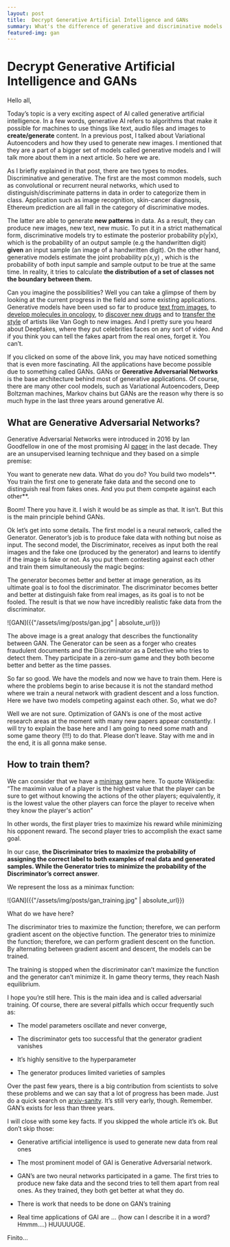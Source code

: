 ```yaml
---
layout: post
title:  Decrypt Generative Artificial Intelligence and GANs
summary: What's the difference of generative and discriminative models and what is a GAN
featured-img: gan
---
```


# Decrypt Generative Artificial Intelligence and GANs

Hello all,

Today’s topic is a very exciting aspect of AI called generative artificial
intelligence. In a few words, generative AI refers to algorithms that make it
possible for machines to use things like text, audio files and images to
**create/generate** content. In a previous post, I talked about Variational
Autoencoders and how they used to generate new images. I mentioned that they are
a part of a bigger set of models called generative models and I will talk more
about them in a next article. So here we are.

As I briefly explained in that post, there are two types to modes.
Discriminative and generative. The first are the most common models, such as
convolutional or recurrent neural networks, which used to
distinguish/discriminate patterns in data in order to categorize them in class.
Application such as image recognition, skin-cancer diagnosis, Ethereum
prediction are all fall in the category of discriminative modes.

The latter are able to generate **new patterns** in data. As a result, they can
produce new images, new text, new music. To put it in a strict mathematical
form, discriminative models try to estimate the posterior probability p(y\|x),
which is the probability of an output sample (e.g the handwritten digit)
**given** an input sample (an image of a handwritten digit). On the other hand,
generative models estimate the joint probability p(x,y) , which is the
probability of both input sample and sample output to be true at the same time.
In reality, it tries to calculate **the distribution of a set of classes not the
boundary between them.**

Can you imagine the possibilities? Well you can take a glimpse of them by
looking at the current progress in the field and some existing applications.
Generative models have been used so far to produce [text from
images](https://arxiv.org/pdf/1711.10485.pdf), to [develop molecules in
oncology](http://www.oncotarget.com/index.php?journal=oncotarget&page=article&op=view&path%5B0%5D=14073&path%5B1%5D=44886),
to [discover new drugs](https://arxiv.org/abs/1708.08227) and to [transfer the
style](https://deepart.io/) of artists like Van Gogh to new images. And I pretty
sure you heard about Deepfakes, where they put celebrities faces on any sort of
video. And if you think you can tell the fakes apart from the real ones, forget
it. You can’t.

If you clicked on some of the above link, you may have noticed something that is
even more fascinating. All the applications have become possible due to
something called GANs. GANs or **Gererative Adversarial Networks** is the base
architecture behind most of generative applications. Of course, there are many
other cool models, such as Variational Autoencoders, Deep Boltzman machines,
Markov chains but GANs are the reason why there is so much hype in the last
three years around generative AI.

## What are Generative Adversarial Networks?

Generative Adversarial Networks were introduced in 2016 by Ian Goodfellow in one
of the most promising AI [paper](https://arxiv.org/pdf/1406.2661.pdf) in the
last decade. They are an unsupervised learning technique and they based on a
simple premise:

You want to generate new data. What do you do? You build two models**. You train
the first one to generate fake data and the second one to distinguish real from
fakes ones. And you put them compete against each other**.

Boom! There you have it. I wish it would be as simple as that. It isn’t. But
this is the main principle behind GANs.

Ok let’s get into some details. The first model is a neural network, called the
Generator. Generator’s job is to produce fake data with nothing but noise as
input. The second model, the Discriminator, receives as input both the real
images and the fake one (produced by the generator) and learns to identify if
the image is fake or not. As you put them contesting against each other and
train them simultaneously the magic begins:

The generator becomes better and better at image generation, as its ultimate
goal is to fool the discriminator. The discriminator becomes better and better
at distinguish fake from real images, as its goal is to not be fooled. The
result is that we now have incredibly realistic fake data from the
discriminator.

![GAN]({{"/assets/img/posts/gan.jpg" | absolute_url}})

The above image is a great analogy that describes the functionality between GAN.
The Generator can be seen as a forger who creates fraudulent documents and the
Discriminator as a Detective who tries to detect them. They participate in a
zero-sum game and they both become better and better as the time passes.

So far so good. We have the models and now we have to train them. Here is where
the problems begin to arise because it is not the standard method where we train
a neural network with gradient descent and a loss function. Here we have two
models competing against each other. So, what we do?

Well we are not sure. Optimization of GAN’s is one of the most active research
areas at the moment with many new papers appear constantly. I will try to
explain the base here and I am going to need some math and some game theory
(!!!) to do that. Please don’t leave. Stay with me and in the end, it is all
gonna make sense.

## How to train them?

We can consider that we have a [minimax](https://en.wikipedia.org/wiki/Minimax)
game here. To quote Wikipedia: “The maximin value of a player is the highest
value that the player can be sure to get without knowing the actions of the
other players; equivalently, it is the lowest value the other players can force
the player to receive when they know the player's action”

In other words, the first player tries to maximize his reward while minimizing
his opponent reward. The second player tries to accomplish the exact same goal.

In our case, **the Discriminator tries to maximize the probability of assigning
the correct label to both examples of real data and generated samples. While the
Generator tries to minimize the probability of the Discriminator’s correct
answer**.

We represent the loss as a minimax function:

![GAN]({{"/assets/img/posts/gan_training.jpg" | absolute_url}})

What do we have here?

The discriminator tries to maximize the function; therefore, we can perform
gradient ascent on the objective function. The generator tries to minimize the
function; therefore, we can perform gradient descent on the function. By
alternating between gradient ascent and descent, the models can be trained.

The training is stopped when the discriminator can’t maximize the function and
the generator can’t minimize it. In game theory terms, they reach Nash
equilibrium.

I hope you’re still here. This is the main idea and is called adversarial
training. Of course, there are several pitfalls which occur frequently such as:

-   The model parameters oscillate and never converge,

-   The discriminator gets too successful that the generator gradient vanishes

-   It’s highly sensitive to the hyperparameter

-   The generator produces limited varieties of samples

Over the past few years, there is a big contribution from scientists to solve
these problems and we can say that a lot of progress has been made. Just do a
quick search on [arxiv-sanity](http://www.arxiv-sanity.com/). It’s still very
early, though. Remember. GAN’s exists for less than three years.

I will close with some key facts. If you skipped the whole article it’s ok. But
don’t skip those:

-   Generative artificial intelligence is used to generate new data from real
    ones

-   The most prominent model of GAI is Generative Adversarial network.

-   GAN’s are two neural networks participated in a game. The first tries to
    produce new fake data and the second tries to tell them apart from real
    ones. As they trained, they both get better at what they do.

-   There is work that needs to be done on GAN’s training

-   Real time applications of GAI are … (how can I describe it in a word?
    Hmmm….) HUUUUUGE.


Finito…
